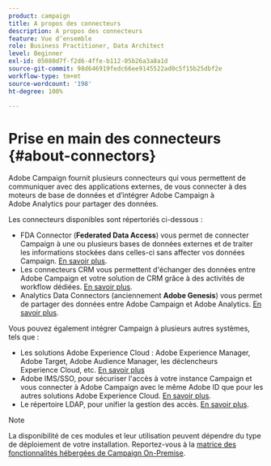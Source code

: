 ```yaml
---
product: campaign
title: A propos des connecteurs
description: A propos des connecteurs
feature: Vue d’ensemble
role: Business Practitioner, Data Architect
level: Beginner
exl-id: 05080d7f-f2d6-4ffe-b112-05b26a3a8a1d
source-git-commit: 98d646919fedc66ee9145522ad0c5f15b25dbf2e
workflow-type: tm+mt
source-wordcount: '198'
ht-degree: 100%

---
```


# Prise en main des connecteurs {#about-connectors}

Adobe Campaign fournit plusieurs connecteurs qui vous permettent de communiquer avec des applications externes, de vous connecter à des moteurs de base de données et d’intégrer Adobe Campaign à Adobe Analytics pour partager des données.

Les connecteurs disponibles sont répertoriés ci-dessous :

* FDA Connector (**Federated Data Access**) vous permet de connecter Campaign à une ou plusieurs bases de données externes et de traiter les informations stockées dans celles-ci sans affecter vos données Campaign. [En savoir plus](../../installation/using/about-fda.md).
* Les connecteurs CRM vous permettent d&#39;échanger des données entre Adobe Campaign et votre solution de CRM grâce à des activités de workflow dédiées. [En savoir plus](../../platform/using/crm-connectors.md).
* Analytics Data Connectors (anciennement **Adobe Genesis**) vous permet de partager des données entre Adobe Campaign et Adobe Analytics. [En savoir plus](../../platform/using/adobe-analytics-data-connector.md).

Vous pouvez également intégrer Campaign à plusieurs autres systèmes, tels que :

* Les solutions Adobe Experience Cloud : Adobe Experience Manager, Adobe Target, Adobe Audience Manager, les déclencheurs Experience Cloud, etc. [En savoir plus](../../integrations/using/about-campaign-integrations.md)
* Adobe IMS/SSO, pour sécuriser l&#39;accès à votre instance Campaign et vous connecter à Adobe Campaign avec le même Adobe ID que pour les autres solutions Adobe Experience Cloud. [En savoir plus](../../integrations/using/about-adobe-id.md).
* Le répertoire LDAP, pour unifier la gestion des accès. [En savoir plus](../../installation/using/connecting-through-ldap.md).

>[!NOTE]
>
>La disponibilité de ces modules et leur utilisation peuvent dépendre du type de déploiement de votre installation. Reportez-vous à la [matrice des fonctionnalités hébergées de Campaign On-Premise](../../installation/using/capability-matrix.md).
